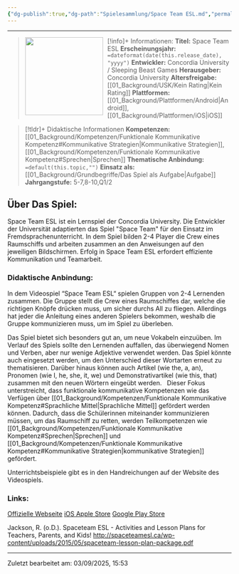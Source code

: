 ```yaml
---
{"dg-publish":true,"dg-path":"Spielesammlung/Space Team ESL.md","permalink":"/spielesammlung/space-team-esl/","noteIcon":"1"}
---
```


---
>[!info]+ Informationen:
><img src="https://play-lh.googleusercontent.com/fB5Y6Ef3FQq_5zSL6tvIaQKatUyQ3oS2_ZbYoWyfmN3XG0HBatEUuxJW_zvztcthhO8A=w480-h960" style="float:left;height:175px;padding-right:10px">**Titel:** Space Team ESL
>**Erscheinungsjahr:** `=dateformat(date(this.release_date), "yyyy")`
>**Entwickler:** Concordia University / Sleeping Beast Games
>**Herausgeber:** Concordia University
>**Altersfreigabe:** [[01_Background/USK/Kein Rating\|Kein Rating]]
>**Plattformen:** [[01_Background/Plattformen/Android\|Android]],[[01_Background/Plattformen/iOS\|iOS]]

>[!tldr]+ Didaktische Informationen
>**Kompetenzen:** [[01_Background/Kompetenzen/Funktionale Kommunikative Kompetenz#Kommunikative Strategien\|Kommunikative Strategien]],[[01_Background/Kompetenzen/Funktionale Kommunikative Kompetenz#Sprechen\|Sprechen]]
>**Thematische Anbindung:** `=default(this.topic,"")`
>**Einsatz als:** [[01_Background/Grundbegriffe/Das Spiel als Aufgabe\|Aufgabe]]
>**Jahrgangstufe:** 5-7,8-10,Q1/2

## Über Das Spiel:
Space Team ESL ist ein Lernspiel der Concordia University. Die Entwickler der Universität adaptierten das Spiel "Space Team" für den Einsatz im Fremdsprachenunterricht. In dem Spiel bilden 2-4 Player die Crew eines Raumschiffs und arbeiten zusammen an den Anweisungen auf den jeweiligen Bildschirmen. Erfolg in Space Team ESL erfordert effiziente Kommunikation und Teamarbeit.
### Didaktische Anbindung:
In dem Videospiel “Space Team ESL“ spielen Gruppen von 2-4 Lernenden zusammen. Die Gruppe stellt die Crew eines Raumschiffes dar, welche die richtigen Knöpfe drücken muss, um sicher durchs All zu fliegen. Allerdings hat jeder die Anleitung eines anderen Spielers bekommen, weshalb die Gruppe kommunizieren muss, um im Spiel zu überleben.

Das Spiel bietet sich besonders gut an, um neue Vokabeln einzuüben. Im Verlauf des Spiels sollte den Lernenden auffallen, das überwiegend Nomen und Verben, aber nur wenige Adjektive verwendet werden. Das Spiel könnte auch eingesetzt werden, um den Unterschied dieser Wortarten erneut zu thematisieren. Darüber hinaus können auch Artikel (wie the, a, an), Pronomen (wie I, he, she, it, we) und Demonstrativartikel (wie this, that) zusammen mit den neuen Wörtern eingeübt werden.  
Dieser Fokus unterstreicht, dass funktionale kommunikative Kompetenzen wie das Verfügen über [[01_Background/Kompetenzen/Funktionale Kommunikative Kompetenz#Sprachliche Mittel\|Sprachliche Mittel]]  gefördert werden können. Dadurch, dass die Schülerinnen miteinander kommunizieren müssen, um das Raumschiff zu retten, werden Teilkompetenzen wie [[01_Background/Kompetenzen/Funktionale Kommunikative Kompetenz#Sprechen\|Sprechen]] und [[01_Background/Kompetenzen/Funktionale Kommunikative Kompetenz#Kommunikative Strategien\|kommunikative Strategien]] gefördert. 

Unterrichtsbeispiele gibt es in den Handreichungen auf der Website des Videospiels.
### Links:
[Offizielle Webseite](http://spaceteamesl.ca)
[iOS Apple Store](https://apps.apple.com/us/app/spaceteam-esl/id999546790)
[Google Play Store](https://play.google.com/store/apps/details?id=com.sleepingbeastgames.spaceteamXESL&hl=en)

Jackson, R. (o.D.). Spaceteam ESL - Activities and Lesson Plans for Teachers, Parents, and Kids! http://spaceteamesl.ca/wp-content/uploads/2015/05/spaceteam-lesson-plan-package.pdf 

---
Zuletzt bearbeitet am: 03/09/2025, 15:53